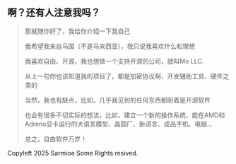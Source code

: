 ## 啊？还有人注意我吗？

>那就随你好了，我给你介绍一下我自己
>
>我希望我来自马国（不是马来西亚），我只说我喜欢什么和理想
>
>我喜欢自由、开源，我也想做一个支持开源的公司，就叫Mo LLC.
>
>从上一句你也该知道我的项目了，都是加密协议啊、开发辅助工具、硬件之类的
>
>当然，我也有缺点，比如，几乎我见到的任何东西都盼着是开源软件
>
>也会有很多不切实际的想法，比如，建立一个新的操作系统、能在AMD和Adreno显卡运行的大语言模型、晶圆厂、新语言、成品手机、电脑...
>
>总之，自由软件万岁！

Copyleft 2025 Sarmioe Some Rights resived.
